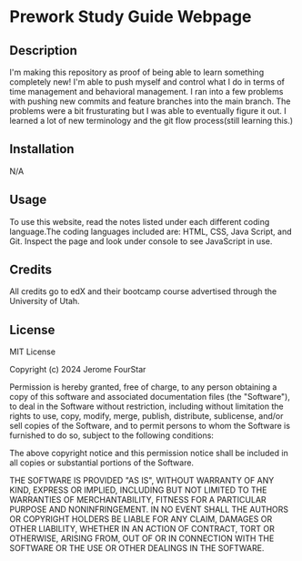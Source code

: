 # Prework Study Guide Webpage

## Description

I'm making this repository as proof of being able to learn something completely new! I'm able to push myself and control what I do in terms of time management and behavioral management. I ran into a few problems with pushing new commits and feature branches into the main branch. The problems were a bit frusturating but I was able to eventually figure it out. I learned a lot of new terminology and the git flow process(still learning this.)

## Installation

N/A

## Usage

To use this website, read the notes listed under each different coding language.The coding languages included are: HTML, CSS, Java Script, and Git. Inspect the page and look under console to see JavaScript in use.

## Credits

All credits go to edX and their bootcamp course advertised through the University of Utah.

## License

MIT License

Copyright (c) 2024 Jerome FourStar

Permission is hereby granted, free of charge, to any person obtaining a copy
of this software and associated documentation files (the "Software"), to deal
in the Software without restriction, including without limitation the rights
to use, copy, modify, merge, publish, distribute, sublicense, and/or sell
copies of the Software, and to permit persons to whom the Software is
furnished to do so, subject to the following conditions:

The above copyright notice and this permission notice shall be included in all
copies or substantial portions of the Software.

THE SOFTWARE IS PROVIDED "AS IS", WITHOUT WARRANTY OF ANY KIND, EXPRESS OR
IMPLIED, INCLUDING BUT NOT LIMITED TO THE WARRANTIES OF MERCHANTABILITY,
FITNESS FOR A PARTICULAR PURPOSE AND NONINFRINGEMENT. IN NO EVENT SHALL THE
AUTHORS OR COPYRIGHT HOLDERS BE LIABLE FOR ANY CLAIM, DAMAGES OR OTHER
LIABILITY, WHETHER IN AN ACTION OF CONTRACT, TORT OR OTHERWISE, ARISING FROM,
OUT OF OR IN CONNECTION WITH THE SOFTWARE OR THE USE OR OTHER DEALINGS IN THE
SOFTWARE.